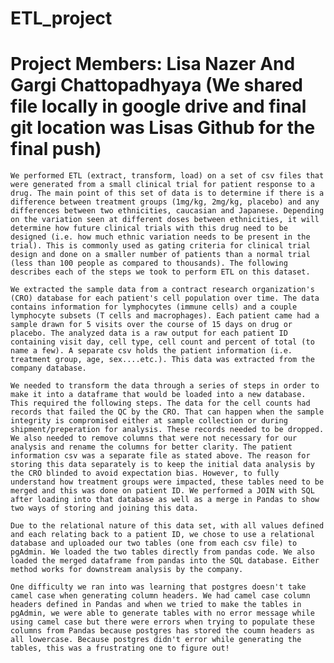 # ETL_project
# Project Members: Lisa Nazer And Gargi Chattopadhyaya (We shared file locally in google drive and final git location was Lisas Github for the final push)


    We performed ETL (extract, transform, load) on a set of csv files that were generated from a small clinical trial for patient response to a drug. The main point of this set of data is to determine if there is a difference between treatment groups (1mg/kg, 2mg/kg, placebo) and any differences between two ethnicities, caucasian and Japanese. Depending on the variation seen at different doses between ethnicities, it will determine how future clinical trials with this drug need to be designed (i.e. how much ethnic variation needs to be present in the trial). This is commonly used as gating criteria for clinical trial design and done on a smaller number of patients than a normal trial (less than 100 people as compared to thousands). The following describes each of the steps we took to perform ETL on this dataset. 

    We extracted the sample data from a contract research organization's (CRO) database for each patient's cell population over time. The data contains information for lymphocytes (immune cells) and a couple lymphocyte subsets (T cells and macrophages). Each patient came had a sample drawn for 5 visits over the course of 15 days on drug or placebo. The analyzed data is a raw output for each patient ID containing visit day, cell type, cell count and percent of total (to name a few). A separate csv holds the patient information (i.e. treatment group, age, sex....etc.). This data was extracted from the company database.  

    We needed to transform the data through a series of steps in order to make it into a dataframe that would be loaded into a new database. This required the following steps. The data for the cell counts had records that failed the QC by the CRO. That can happen when the sample integrity is compromised either at sample collection or during shipment/preperation for analysis. These records needed to be dropped. We also needed to remove columns that were not necessary for our analysis and rename the columns for better clarity. The patient information csv was a separate file as stated above. The reason for storing this data separately is to keep the initial data analysis by the CRO blinded to avoid expectation bias. However, to fully understand how treatment groups were impacted, these tables need to be merged and this was done on patient ID. We performed a JOIN with SQL after loading into that database as well as a merge in Pandas to show two ways of storing and joining this data. 

    Due to the relational nature of this data set, with all values defined and each relating back to a patient ID, we chose to use a relational database and uploaded our two tables (one from each csv file) to pgAdmin. We loaded the two tables directly from pandas code. We also loaded the merged dataframe from pandas into the SQL database. Either method works for downstream analysis by the company. 
    
    One difficulty we ran into was learning that postgres doesn't take camel case when generating column headers. We had camel case column headers defined in Pandas and when we tried to make the tables in pgAdmin, we were able to generate tables with no error message while using camel case but there were errors when trying to populate these columns from Pandas because postgres has stored the coumn headers as all lowercase. Because postgres didn't error while generating the tables, this was a frustrating one to figure out! 

